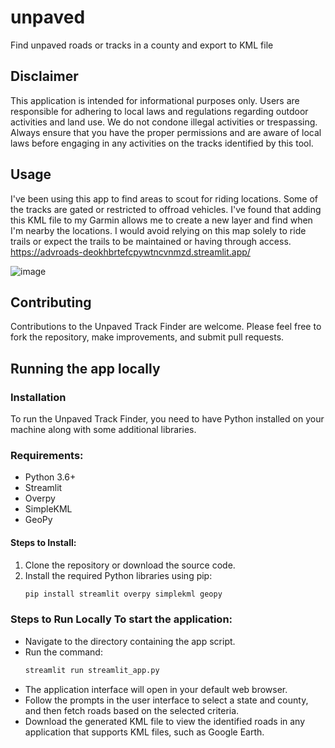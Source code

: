 # unpaved
Find unpaved roads or tracks in a county and export to KML file

## Disclaimer
This application is intended for informational purposes only. Users are responsible for adhering to local laws and regulations regarding outdoor activities and land use. We do not condone illegal activities or trespassing. Always ensure that you have the proper permissions and are aware of local laws before engaging in any activities on the tracks identified by this tool.

## Usage
I've been using this app to find areas to scout for riding locations. Some of the tracks are gated or restricted to offroad vehicles. I've found that adding this KML file to my Garmin allows me to create a new layer and find when I'm nearby the locations. I would avoid relying on this map solely to ride trails or expect the trails to be maintained or having through access. 
https://advroads-deokhbrtefcpywtncvnmzd.streamlit.app/

![image](https://github.com/stuy2005/advroads/assets/31675142/00682919-4f66-4129-96eb-85893b00a991)

## Contributing
Contributions to the Unpaved Track Finder are welcome. Please feel free to fork the repository, make improvements, and submit pull requests.

## Running the app locally
### Installation

To run the Unpaved Track Finder, you need to have Python installed on your machine along with some additional libraries.

### Requirements:
- Python 3.6+
- Streamlit
- Overpy
- SimpleKML
- GeoPy

#### Steps to Install:
1. Clone the repository or download the source code.
2. Install the required Python libraries using pip:
   ```bash
   pip install streamlit overpy simplekml geopy

### Steps to Run Locally To start the application:

- Navigate to the directory containing the app script.
- Run the command:
  ```bash
  streamlit run streamlit_app.py
- The application interface will open in your default web browser.
- Follow the prompts in the user interface to select a state and county, and then fetch roads based on the selected criteria.
- Download the generated KML file to view the identified roads in any application that supports KML files, such as Google Earth.
